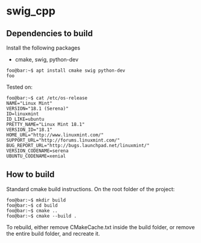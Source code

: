 # swig_cpp

## Dependencies to build

Install the following packages

* cmake, swig, python-dev

```console
foo@bar:~$ apt install cmake swig python-dev
foo
```

Tested on:

```console
foo@bar:~$ cat /etc/os-release 
NAME="Linux Mint"
VERSION="18.1 (Serena)"
ID=linuxmint
ID_LIKE=ubuntu
PRETTY_NAME="Linux Mint 18.1"
VERSION_ID="18.1"
HOME_URL="http://www.linuxmint.com/"
SUPPORT_URL="http://forums.linuxmint.com/"
BUG_REPORT_URL="http://bugs.launchpad.net/linuxmint/"
VERSION_CODENAME=serena
UBUNTU_CODENAME=xenial
```

## How to build

Standard cmake build instructions. On the root folder of the project:

```console
foo@bar:~$ mkdir build
foo@bar:~$ cd build
foo@bar:~$ cmake ..
foo@bar:~$ cmake --build .
```

To rebuild, either remove CMakeCache.txt inside the build folder, or remove the entire build folder, and recreate it.
